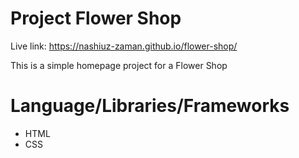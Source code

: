 # Project Flower Shop

Live link: https://nashiuz-zaman.github.io/flower-shop/

This is a simple homepage project for a Flower Shop

# Language/Libraries/Frameworks

- HTML
- CSS
